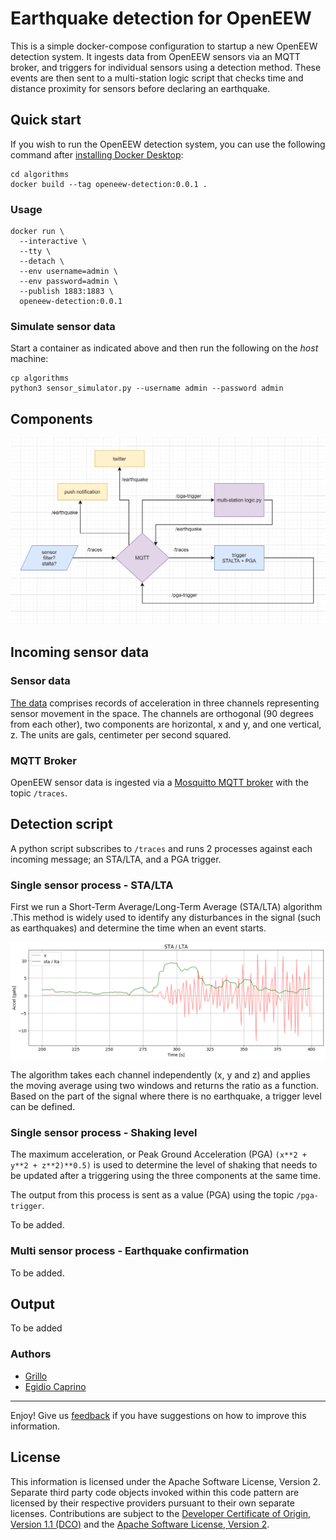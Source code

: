 # Earthquake detection for OpenEEW 
This is a simple docker-compose configuration to startup a new OpenEEW detection system. It ingests data from OpenEEW sensors via an MQTT broker, and triggers for individual sensors using a detection method. These events are then sent to a multi-station logic script that checks time and distance proximity for sensors before declaring an earthquake.
  
## Quick start
If you wish to run the OpenEEW detection system, you can use the following command after [installing Docker Desktop](https://www.docker.com/get-started):

```shell script
cd algorithms
docker build --tag openeew-detection:0.0.1 .
```

### Usage

```shell script
docker run \
  --interactive \
  --tty \
  --detach \
  --env username=admin \
  --env password=admin \
  --publish 1883:1883 \
  openeew-detection:0.0.1
```

### Simulate sensor data

Start a container as indicated above and then run the following on the *host* machine:

```shell script
cp algorithms
python3 sensor_simulator.py --username admin --password admin
```

## Components

![MQTT](images/mqtt_workflow.png?raw=true "Diagram")
<p align="center"> 
  
## Incoming sensor data
### Sensor data
[The data](https://openeew.com/docs/historic-data#how-are-records-generated) comprises records of acceleration in three channels representing sensor movement in the space. The channels are orthogonal (90 degrees from each other), two components are horizontal, x and y, and one vertical, z. The units are gals, centimeter per second squared.

### MQTT Broker
OpenEEW sensor data is ingested via a [Mosquitto MQTT broker](https://mosquitto.org/) with the topic `/traces`.

## Detection script
A python script subscribes to `/traces` and runs 2 processes against each incoming message; an STA/LTA, and a PGA trigger.

### Single sensor process - STA/LTA
First we run a Short-Term Average/Long-Term Average (STA/LTA) algorithm .This method is widely used to identify any disturbances in the signal (such as earthquakes) and determine the time when an event starts.

![STA/LTA x component](images/sta_lta_x.png?raw=true "Record M7.2 Pinotepa Nacional, Oaxaca, Mexico (16-02-2018)")
<p align="center">
  
The algorithm takes each channel independently (x, y and z) and applies the moving average using two windows and returns the ratio as a function. Based on the part of the signal where there is no earthquake, a trigger level can be defined.

### Single sensor process - Shaking level
The maximum acceleration, or Peak Ground Acceleration (PGA) `(x**2 + y**2 + z**2)**0.5)` is used to determine the level of shaking that needs to be updated after a triggering using the three components at the same time. 

The output from this process is sent as a  value (PGA) using the topic `/pga-trigger`.

To be added.

### Multi sensor process - Earthquake confirmation
To be added.

## Output
To be added

### Authors
- [Grillo](https://grillo.io)
- [Egidio Caprino](https://github.com/EgidioCaprino)
___

Enjoy!  Give us [feedback](https://github.com/openeew/openeew-detection/issues) if you have suggestions on how to improve this information.

## License

This information is licensed under the Apache Software License, Version 2.  Separate third party code objects invoked within this code pattern are licensed by their respective providers pursuant to their own separate licenses. Contributions are subject to the [Developer Certificate of Origin, Version 1.1 (DCO)](https://developercertificate.org/) and the [Apache Software License, Version 2](http://www.apache.org/licenses/LICENSE-2.0.txt).
